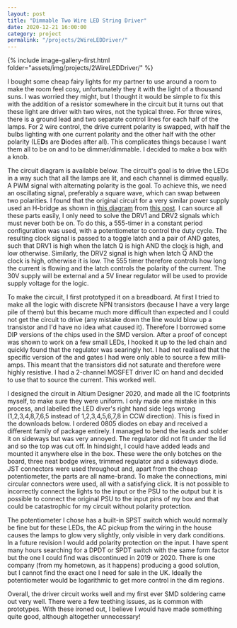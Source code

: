 ```yaml
---
layout: post
title: "Dimmable Two Wire LED String Driver"
date: 2020-12-21 16:00:00
category: project
permalink: "/projects/2WireLEDDriver/"
---
```


<div>
<span class="image left"> {% include image-gallery-first.html folder="assets/img/projects/2WireLEDDriver/" %}</span>
<p>
I bought some cheap fairy lights for my partner to use around a room to make the room feel cosy, unfortunately they it with the light of a thousand suns. I was worried they might, but I thought it would be simple to fix this with the addition of a resistor somewhere in the circuit but it turns out that these light are driver with two wires, not the typical three. For three wires, there is a ground lead and two separate control lines for each half of the lamps. For 2 wire control, the drive current polarity is swapped, with half the bulbs lighting with one current polarity and the other half with the other polarity (LE<strong>D</strong>s are <strong>D</strong>iodes after all). This complicates things because I want them all to be on and to be dimmer/dimmable. I decided to make a box with a knob.
</p>
<p>
The circuit diagram is available below. The circuit's goal is to drive the LEDs in a way such that all the lamps are lit, and each channel is dimmed equally. A PWM signal with alternating polarity is the goal. To achieve this, we need an oscillating signal, preferably a square wave, which can swap between two polarities. I found that the original circuit for a very similar power supply used an H-bridge as shown in <a href="https://www.da-share.com/wp-content/uploads/2014/10/2-wire-led-driver.jpg">this diagram</a> from <a href="https://www.da-share.com/circuits/2-wire-led-strings/">this post</a>. I can source all these parts easily, I only need to solve the DRV1 and DRV2 signals which must never both be on. To do this, a 555-timer in a constant period configuration was used, with a potentiometer to control the duty cycle. The resulting clock signal is passed to a toggle latch and a pair of AND gates, such that DRV1 is high when the latch Q is high AND the clock is high, and low otherwise. Similarly, the DRV2 signal is high when latch <span STYLE="text-decoration:overline">Q</span> AND the clock is high, otherwise it is low. The 555 timer therefore controls how long the current is flowing and the latch controls the polarity of the current. The 30V supply will be external and a 5V linear regulator will be used to provide supply voltage for the logic.
</p>
<p>
To make the circuit, I first prototyped it on a breadboard. At first I tried to make all the logic with discrete NPN transistors (because I have a very large pile of them) but this became much more difficult than expected and I could not get the circuit to drive (any mistake down the line would blow up a transistor and I'd have no idea what caused it). Therefore I borrowed some DIP versions of the chips used in the SMD version. After a proof of concept was shown to work on a few small LEDs, I hooked it up to the led chain and quickly found that the regulator was searingly hot. I had not realised that the specific version of the and gates I had were only able to source a few milli-amps. This meant that the transistors did not saturate and therefore were highly resistive. I had a 2-channel MOSFET driver IC on hand and decided to use that to source the current. This worked well.
</p>
<p>
I designed the circuit in Altium Designer 2020, and made all the IC footprints myself, to make sure they were uniform. I only made one mistake in this process, and labelled the LED diver's right hand side legs wrong (1,2,3,4,8,7,6,5 instead of 1,2,3,4,5,6,7,8 in CCW direction). This is fixed in the downloads below. I ordered 0805 diodes on ebay and received a different family of package entirely. I managed to bend the leads and solder it on sideways but was very annoyed. The regulator did not fit under the lid and so the top was cut off. In hindsight, I could have added leads and mounted it anywhere else in the box. These were the only botches on the board, three neat bodge wires, trimmed regulator and a sideways diode. JST connectors were used throughout and, apart from the cheap potentiometer, the parts are all name-brand. To make the connections, mini circular connectors were used, all with a satisfying click. It is not possible to incorrectly connect the lights to the input or the PSU to the output but it is possible to connect the original PSU to the input pins of my box and that could be catastrophic for my circuit without polarity protection. 
</p>
<p>
The potentiometer I chose has a built-in SPST switch which would normally be fine but for these LEDs, the AC pickup from the wiring in the house causes the lamps to glow very slightly, only visible in very dark conditions. In a future revision I would add polarity protection on the input. I have spent many hours searching for a DPDT or SPDT switch with the same form factor but the one I could find was discontinued in 2019 or 2020. There is one company (from my hometown, as it happens) producing a good solution, but I cannot find the exact one I need for sale in the UK. Ideally the potentiometer would be logarithmic to get more control in the dim regions.
</p>
<p>
Overall, the driver circuit works well and my first ever SMD soldering came out very well. There were a few teething issues, as is common with prototypes. With these ironed out, I believe I would have made something quite good, although altogether unnecessary!
</p>
</div>
